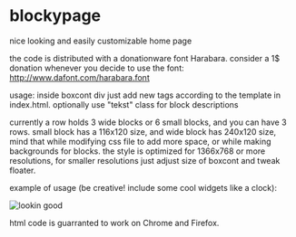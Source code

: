 blockypage
==========

nice looking and easily customizable home page

the code is distributed with a donationware font Harabara. consider a 1$ donation whenever you decide to use the font: http://www.dafont.com/harabara.font

usage: inside boxcont div just add new <a> tags according to the template in index.html. optionally use "tekst" class for block descriptions

currently a row holds 3 wide blocks or 6 small blocks, and you can have 3 rows. small block has a 116x120 size, and wide block has 240x120 size, mind that while modifying css file to add more space, or while making backgrounds for blocks. the style is optimized for 1366x768 or more resolutions, for smaller resolutions just adjust size of boxcont and tweak floater.

example of usage (be creative! include some cool widgets like a clock):

![lookin good](http://i.imgur.com/7swc4Jh.jpg)

html code is guarranted to work on Chrome and Firefox.
